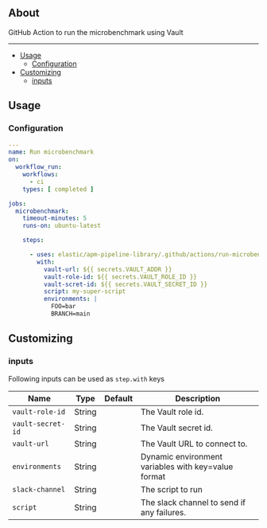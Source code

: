 ## About

GitHub Action to run the microbenchmark using Vault

___

* [Usage](#usage)
  * [Configuration](#configuration)
* [Customizing](#customizing)
  * [inputs](#inputs)

## Usage

### Configuration


```yaml
---
name: Run microbenchmark
on:
  workflow_run:
    workflows:
      - ci
    types: [ completed ]

jobs:
  microbenchmark:
    timeout-minutes: 5
    runs-on: ubuntu-latest

    steps:

      - uses: elastic/apm-pipeline-library/.github/actions/run-microbenchmark@current
        with:
          vault-url: ${{ secrets.VAULT_ADDR }}
          vault-role-id: ${{ secrets.VAULT_ROLE_ID }}
          vault-scret-id: ${{ secrets.VAULT_SECRET_ID }}
          script: my-super-script
          environments: |
            FOO=bar
            BRANCH=main

```

## Customizing

### inputs

Following inputs can be used as `step.with` keys

| Name                        | Type    | Default                                             | Description                                                                                                       |
|-----------------------------|---------|-----------------------------------------------------|-------------------------------------------------------------------------------------------------------------------|
| `vault-role-id`               | String  |                                                     | The Vault role id.                                                                                                |
| `vault-secret-id`             | String  |                                                     | The Vault secret id.                                                                                              |
| `vault-url`                  | String  |                                                     | The Vault URL to connect to.                                                                                      |
| `environments`              | String  |  | Dynamic environment variables with key=value format                                                      |
| `slack-channel`                    | String  |  | The script to run                                                       |
| `script`                    | String  |  | The slack channel to send if any failures.                                                       |
